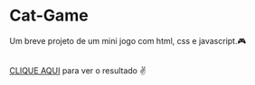 # Cat-Game
Um breve projeto de um mini jogo com html, css e javascript.🎮

##
<a href="https://tacialves.github.io/Cat-Game/index.html">CLIQUE AQUI</a> para ver o resultado ✌
